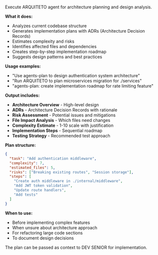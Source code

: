 Execute ARQUITETO agent for architecture planning and design analysis.

**What it does:**
- Analyzes current codebase structure
- Generates implementation plans with ADRs (Architecture Decision Records)
- Estimates complexity and risks
- Identifies affected files and dependencies
- Creates step-by-step implementation roadmap
- Suggests design patterns and best practices

**Usage examples:**
- "Use agents-plan to design authentication system architecture"
- "Run ARQUITETO to plan microservices migration for ./services"
- "agents-plan: create implementation roadmap for rate limiting feature"

**Output includes:**
- **Architecture Overview** - High-level design
- **ADRs** - Architecture Decision Records with rationale
- **Risk Assessment** - Potential issues and mitigations
- **File Impact Analysis** - Which files need changes
- **Complexity Estimate** - 1-10 scale with justification
- **Implementation Steps** - Sequential roadmap
- **Testing Strategy** - Recommended test approach

**Plan structure:**
```json
{
  "task": "Add authentication middleware",
  "complexity": 7,
  "estimated_files": 5,
  "risks": ["Breaking existing routes", "Session storage"],
  "steps": [
    "Create auth middleware in ./internal/middleware",
    "Add JWT token validation",
    "Update route handlers",
    "Add tests"
  ]
}
```

**When to use:**
- Before implementing complex features
- When unsure about architecture approach
- For refactoring large code sections
- To document design decisions

The plan can be passed as context to DEV SENIOR for implementation.
